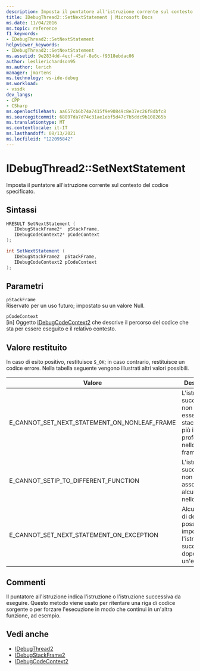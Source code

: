 ```yaml
---
description: Imposta il puntatore all'istruzione corrente sul contesto del codice specificato.
title: IDebugThread2::SetNextStatement | Microsoft Docs
ms.date: 11/04/2016
ms.topic: reference
f1_keywords:
- IDebugThread2::SetNextStatement
helpviewer_keywords:
- IDebugThread2::SetNextStatement
ms.assetid: 9e2834dd-4ecf-45af-8e6c-f9318ebdac06
author: leslierichardson95
ms.author: lerich
manager: jmartens
ms.technology: vs-ide-debug
ms.workload:
- vssdk
dev_langs:
- CPP
- CSharp
ms.openlocfilehash: aa657cb6b74a7415f9e90849c8e37ec26f8dbfc8
ms.sourcegitcommit: 68897da7d74c31ae1ebf5d47c7b5ddc9b108265b
ms.translationtype: MT
ms.contentlocale: it-IT
ms.lasthandoff: 08/13/2021
ms.locfileid: "122095842"
---
```

# <a name="idebugthread2setnextstatement"></a>IDebugThread2::SetNextStatement
Imposta il puntatore all'istruzione corrente sul contesto del codice specificato.

## <a name="syntax"></a>Sintassi

```cpp
HRESULT SetNextStatement ( 
   IDebugStackFrame2*  pStackFrame,
   IDebugCodeContext2* pCodeContext
);
```

```csharp
int SetNextStatement ( 
   IDebugStackFrame2  pStackFrame,
   IDebugCodeContext2 pCodeContext
);
```

## <a name="parameters"></a>Parametri
`pStackFrame`\
Riservato per un uso futuro; impostato su un valore Null.

`pCodeContext`\
[in] Oggetto [IDebugCodeContext2](../../../extensibility/debugger/reference/idebugcodecontext2.md) che descrive il percorso del codice che sta per essere eseguito e il relativo contesto.

## <a name="return-value"></a>Valore restituito
 In caso di esito positivo, restituisce `S_OK`; in caso contrario, restituisce un codice errore. Nella tabella seguente vengono illustrati altri valori possibili.

|Valore|Descrizione|
|-----------|-----------------|
|E_CANNOT_SET_NEXT_STATEMENT_ON_NONLEAF_FRAME|L'istruzione successiva non può essere in un stack frame più in profondità nello stack di frame.|
|E_CANNOT_SETIP_TO_DIFFERENT_FUNCTION|L'istruzione successiva non è associata ad alcun frame nello stack.|
|E_CANNOT_SET_NEXT_STATEMENT_ON_EXCEPTION|Alcuni motori di debug non possono impostare l'istruzione successiva dopo un'eccezione.|

## <a name="remarks"></a>Commenti
 Il puntatore all'istruzione indica l'istruzione o l'istruzione successiva da eseguire. Questo metodo viene usato per ritentare una riga di codice sorgente o per forzare l'esecuzione in modo che continui in un'altra funzione, ad esempio.

## <a name="see-also"></a>Vedi anche
- [IDebugThread2](../../../extensibility/debugger/reference/idebugthread2.md)
- [IDebugStackFrame2](../../../extensibility/debugger/reference/idebugstackframe2.md)
- [IDebugCodeContext2](../../../extensibility/debugger/reference/idebugcodecontext2.md)
